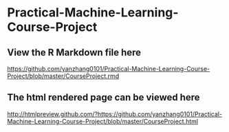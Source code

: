 # Practical-Machine-Learning-Course-Project

## View the R Markdown file here
https://github.com/yanzhang0101/Practical-Machine-Learning-Course-Project/blob/master/CourseProject.rmd



## The html rendered page can be viewed here
http://htmlpreview.github.com/?https://github.com/yanzhang0101/Practical-Machine-Learning-Course-Project/blob/master/CourseProject.html
